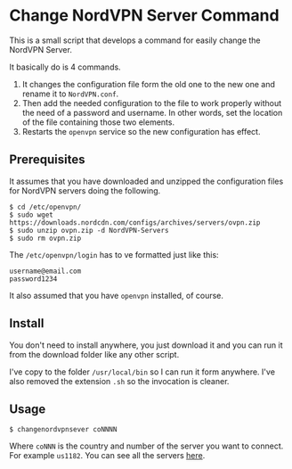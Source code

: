 # Change NordVPN Server Command

This is a small script that develops a command for easily change the NordVPN Server. 

It basically do is 4 commands. 

1. It changes the configuration file form the old one to the new one and rename it to `NordVPN.conf`. 
2. Then add the needed configuration to the file to work properly without the need of a password and username. In other words, set the location of the file containing those two elements. 
3. Restarts the `openvpn` service so the new configuration has effect. 

## Prerequisites

It assumes that you have downloaded and unzipped the configuration files for NordVPN servers doing the following.  

```shell
$ cd /etc/openvpn/
$ sudo wget https://downloads.nordcdn.com/configs/archives/servers/ovpn.zip
$ sudo unzip ovpn.zip -d NordVPN-Servers
$ sudo rm ovpn.zip
```

The `/etc/openvpn/login` has to ve formatted just like this: 

```
username@email.com
password1234
```

It also assumed that you have `openvpn` installed, of course.

## Install

You don't need to install anywhere, you just download it and you can run it from the download folder like any other script. 

I've copy to the folder `/usr/local/bin` so I can run it form anywhere. I've also removed the extension `.sh` so the invocation is cleaner. 

## Usage

```shell
$ changenordvpnsever coNNNN
```

Where `coNNN` is the country and number of the server you want to connect. For example `us1182`. You can see all the servers [here](https://nordvpn.com/servers/). 

​	